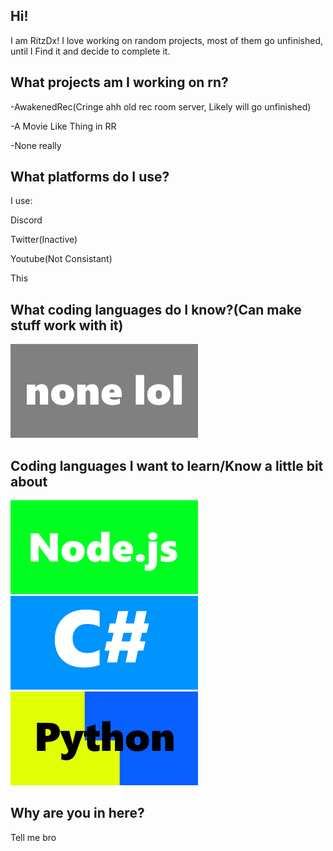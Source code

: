## Hi!
I am RitzDx! I love working on random projects, most of them go unfinished, until I Find it and decide to complete it.

## What projects am I working on rn?
-AwakenedRec(Cringe ahh old rec room server, Likely will go unfinished)

-A Movie Like Thing in RR

-None really

## What platforms do I use?

I use:

Discord

Twitter(Inactive)

Youtube(Not Consistant)

This

## What coding languages do I know?(Can make stuff work with it)
![My Image](./assets/none2.png)
## Coding languages I want to learn/Know a little bit about
![My Image](./assets/nodejs2.png)
![My Image](./assets/csharp2.png)
![My Image](./assets/python2.png)


## Why are you in here?
Tell me bro
